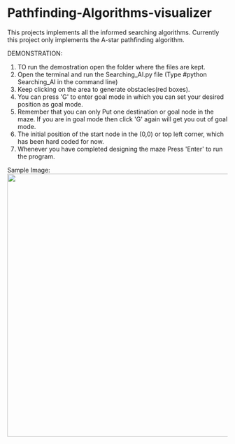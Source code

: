 # Pathfinding-Algorithms-visualizer
This projects implements all the informed searching algorithms.
Currently this project only implements the A-star pathfinding algorithm.

DEMONSTRATION:
1. TO run the demostration open the folder where the files are kept.
2. Open the terminal and run the Searching_AI.py file
(Type #python Searching_AI in the command line)
3. Keep clicking on the area to generate obstacles(red boxes).
4. You can press 'G' to enter goal mode in which you can set your desired position as goal mode.
5. Remember that you can only Put one destination or goal node in the maze. If you are in goal mode then click 'G' again will get you out of goal mode.
6. The initial position of the start node in the (0,0) or top left corner, which has been hard coded for now.
7. Whenever you have completed designing the maze Press 'Enter' to run the program.


Sample Image:
<img src="https://github.com/harshprajapati1/Pathfinding-Algorithms-visualizer/assets/73234038/ca109d0b-4669-4e5a-a228-02179aefb52f" width="800" height="600">
